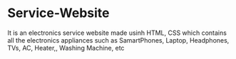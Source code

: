 # Service-Website
It is an electronics service website made usinh HTML, CSS which contains all the electronics appliances such as SamartPhones, Laptop, Headphones, TVs, 
AC, Heater,, Washing Machine, etc
